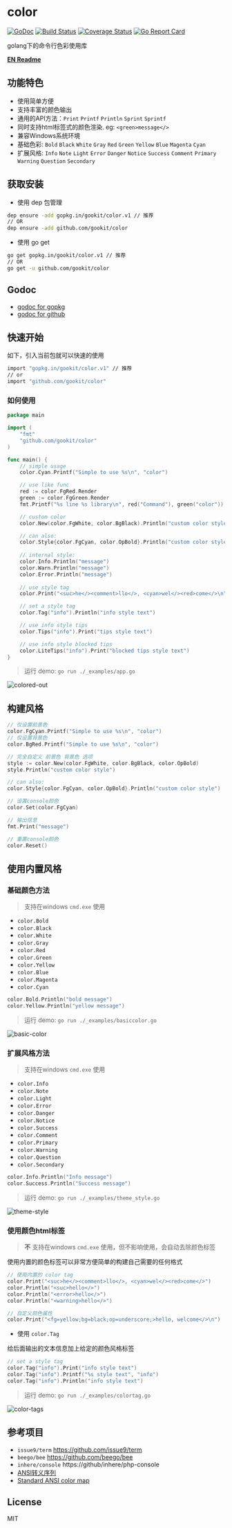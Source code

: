 # color

[![GoDoc](https://godoc.org/github.com/gookit/color?status.svg)](https://godoc.org/github.com/gookit/color)
[![Build Status](https://travis-ci.org/gookit/color.svg?branch=master)](https://travis-ci.org/gookit/color)
[![Coverage Status](https://coveralls.io/repos/github/gookit/color/badge.svg?branch=master)](https://coveralls.io/github/gookit/color?branch=master)
[![Go Report Card](https://goreportcard.com/badge/github.com/gookit/color)](https://goreportcard.com/report/github.com/gookit/color)

golang下的命令行色彩使用库

**[EN Readme](README.md)**

## 功能特色

- 使用简单方便
- 支持丰富的颜色输出
- 通用的API方法：`Print` `Printf` `Println` `Sprint` `Sprintf`
- 同时支持html标签式的颜色渲染. eg: `<green>message</>`
- 兼容Windows系统环境
- 基础色彩: `Bold` `Black` `White` `Gray` `Red` `Green` `Yellow` `Blue` `Magenta` `Cyan`
- 扩展风格: `Info` `Note` `Light` `Error` `Danger` `Notice` `Success` `Comment` `Primary` `Warning` `Question` `Secondary`

## 获取安装

- 使用 dep 包管理

```bash
dep ensure -add gopkg.in/gookit/color.v1 // 推荐
// OR
dep ensure -add github.com/gookit/color
```

- 使用 go get

```bash
go get gopkg.in/gookit/color.v1 // 推荐
// OR
go get -u github.com/gookit/color
```

## Godoc

- [godoc for gopkg](https://godoc.org/gopkg.in/gookit/color.v1)
- [godoc for github](https://godoc.org/github.com/gookit/color)

## 快速开始

如下，引入当前包就可以快速的使用

```bash
import "gopkg.in/gookit/color.v1" // 推荐
// or
import "github.com/gookit/color"
```

### 如何使用

```go
package main

import (
	"fmt"
	"github.com/gookit/color"
)

func main() {
	// simple usage
	color.Cyan.Printf("Simple to use %s\n", "color")

	// use like func
	red := color.FgRed.Render
	green := color.FgGreen.Render
	fmt.Printf("%s line %s library\n", red("Command"), green("color"))

	// custom color
	color.New(color.FgWhite, color.BgBlack).Println("custom color style")

	// can also:
	color.Style{color.FgCyan, color.OpBold}.Println("custom color style")
	
	// internal style:
	color.Info.Println("message")
	color.Warn.Println("message")
	color.Error.Println("message")
	
	// use style tag
	color.Print("<suc>he</><comment>llo</>, <cyan>wel</><red>come</>\n")

	// set a style tag
	color.Tag("info").Println("info style text")

	// use info style tips
	color.Tips("info").Print("tips style text")

	// use info style blocked tips
	color.LiteTips("info").Print("blocked tips style text")
}
```

> 运行 demo: `go run ./_examples/app.go`

![colored-out](_examples/images/color-demo.jpg)

## 构建风格

```go
// 仅设置前景色
color.FgCyan.Printf("Simple to use %s\n", "color")
// 仅设置背景色
color.BgRed.Printf("Simple to use %s\n", "color")

// 完全自定义 前景色 背景色 选项
style := color.New(color.FgWhite, color.BgBlack, color.OpBold)
style.Println("custom color style")

// can also:
color.Style{color.FgCyan, color.OpBold}.Println("custom color style")
```

```go
// 设置console颜色
color.Set(color.FgCyan)

// 输出信息
fmt.Print("message")

// 重置console颜色
color.Reset()
```

## 使用内置风格

### 基础颜色方法

> 支持在windows `cmd.exe` 使用

- `color.Bold`
- `color.Black`
- `color.White`
- `color.Gray`
- `color.Red`
- `color.Green`
- `color.Yellow`
- `color.Blue`
- `color.Magenta`
- `color.Cyan`

```go
color.Bold.Println("bold message")
color.Yellow.Println("yellow message")
```

> 运行 demo: `go run ./_examples/basiccolor.go`

![basic-color](_examples/images/basic-color.png)

### 扩展风格方法 

> 支持在windows `cmd.exe` 使用

- `color.Info`
- `color.Note`
- `color.Light`
- `color.Error`
- `color.Danger`
- `color.Notice`
- `color.Success`
- `color.Comment`
- `color.Primary`
- `color.Warning`
- `color.Question`
- `color.Secondary`

```go
color.Info.Println("Info message")
color.Success.Println("Success message")
```

> 运行 demo: `go run ./_examples/theme_style.go`

![theme-style](_examples/images/theme-style.jpg)


### 使用颜色html标签

> **不** 支持在windows `cmd.exe` 使用，但不影响使用，会自动去除颜色标签

使用内置的颜色标签可以非常方便简单的构建自己需要的任何格式

```go
// 使用内置的 color tag
color.Print("<suc>he</><comment>llo</>, <cyan>wel</><red>come</>")
color.Println("<suc>hello</>")
color.Println("<error>hello</>")
color.Println("<warning>hello</>")

// 自定义颜色属性
color.Print("<fg=yellow;bg=black;op=underscore;>hello, welcome</>\n")
```

- 使用 `color.Tag`

给后面输出的文本信息加上给定的颜色风格标签

```go
// set a style tag
color.Tag("info").Print("info style text")
color.Tag("info").Printf("%s style text", "info")
color.Tag("info").Println("info style text")
```

> 运行 demo: `go run ./_examples/colortag.go`

![color-tags](_examples/images/color-tags.jpg)

## 参考项目

- `issue9/term` https://github.com/issue9/term
- `beego/bee` https://github.com/beego/bee
- `inhere/console` https://github/inhere/php-console
- [ANSI转义序列](https://zh.wikipedia.org/wiki/ANSI转义序列)
- [Standard ANSI color map](https://conemu.github.io/en/AnsiEscapeCodes.html#Standard_ANSI_color_map)

## License

MIT
